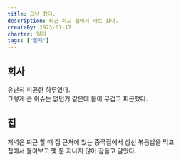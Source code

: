 ```yaml
---
title: 그냥 잤다.
description: 퇴근 하고 집에서 바로 잤다.
createBy: 2023-01-17
charter: 일지
tags: ["일지"]
---
```


## 회사

유난히 피곤한 하루였다.  
그렇게 큰 이슈는 없던거 같은데 몸이 무겁고 피곤했다.

## 집

저녁은 퇴근 할 때 집 근처에 있는 중국집에서 삼선 볶음밥을 먹고  
집에서 돌아보고 몇 분 지나지 않아 잠들고 말았다.
